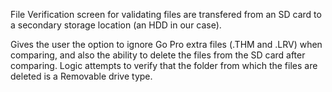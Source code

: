 File Verification screen for validating files are transfered from an SD card to a secondary storage location (an HDD in our case). 

Gives the user the option to ignore Go Pro extra files (.THM and .LRV) when comparing, and also the ability to delete the files from the SD card after comparing. Logic attempts to verify that the 
folder from which the files are deleted is a Removable drive type. 
